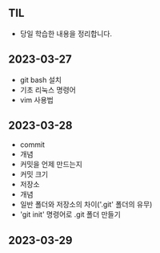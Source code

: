 ## TIL

- 당일 학습한 내용을 정리합니다.

## 2023-03-27

- git bash 설치
- 기초 리눅스 명령어
- vim 사용법

## 2023-03-28

- commit
- 개념
- 커밋을 언제 만드는지
- 커밋 크기
- 저장소
- 개념
- 일반 폴더와 저장소의 차이('.git' 폴더의 유무)
- 'git init' 명령어로 .git 폴더 만들기

## 2023-03-29
